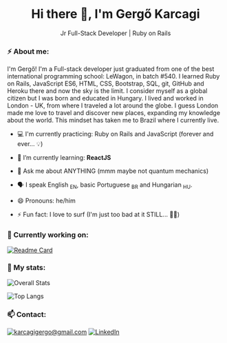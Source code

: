 <h1 align="center">Hi there 👋, I'm Gergő Karcagi</h1>

<p align="center">Jr Full-Stack Developer | Ruby on Rails</p>

### ⚡ About me:

I'm Gergő! I'm a Full-stack developer just graduated from one of the best international programming school: LeWagon, in batch #540. I learned Ruby on Rails, JavaScript ES6, HTML, CSS, Bootstrap, SQL, git, GitHub and Heroku there and now the sky is the limit.
I consider myself as a global citizen but I was born and educated in Hungary. I lived and worked in London - UK, from where I traveled a lot around the globe. I guess London made me love to travel and discover new places, expanding my knowledge about the world. This mindset has taken me to Brazil where I currently live.

- 💻 I'm currently practicing: Ruby on Rails and JavaScript (forever and ever... 💡)

- 🌱 I’m currently learning: **ReactJS**

- 💬 Ask me about ANYTHING (mmm maybe not quantum mechanics)

- 🗣️ I speak English <sub>EN</sub>, basic Portuguese <sub>BR</sub> and Hungarian <sub>HU</sub>.

- 😄 Pronouns: he/him

- ⚡ Fun fact: I love to surf (I'm just too bad at it STILL... 🏄‍♂️)

### 🧪 Currently working on:

[![Readme Card](https://github-readme-stats.vercel.app/api/pin/?username=karcagigergo&theme=default_repocard&repo=guess-my-number)](https://github.com/karcagigergo/guess-my-number)

### 👀 My stats:

![Overall Stats](https://github-readme-stats.vercel.app/api?username=karcagigergo&theme=default&count_private=true&show_icons=true&hide=contribs)

![Top Langs](https://github-readme-stats.vercel.app/api/top-langs/?username=karcagigergo&theme=default&layout=compact)

<!--
**karcagigergo/karcagigergo** is a ✨ _special_ ✨ repository because its `README.md` (this file) appears on your GitHub profile.

Here are some ideas to get you started:

- 🔭 I’m currently working on ...
- 🌱 I’m currently learning ...
- 👯 I’m looking to collaborate on ...
- 🤔 I’m looking for help with ...
- 💬 Ask me about ...
- 📫 How to reach me: ...
- 😄 Pronouns: ...
- ⚡ Fun fact: ...
-->

### 📫 Contact:

<a href="mailto:karcagigergo@gmail.com">![karcagigergo@gmail.com](https://img.shields.io/badge/Gmail-D14836?style=for-the-badge&logo=gmail&logoColor=white)</a>
<a href="https://www.linkedin.com/in/karcagigergo/">![LinkedIn](https://img.shields.io/badge/LinkedIn-0077B5?style=for-the-badge&logo=linkedin&logoColor=white)</a>
